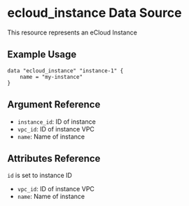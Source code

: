 # ecloud_instance Data Source

This resource represents an eCloud Instance

## Example Usage

```hcl
data "ecloud_instance" "instance-1" {
    name = "my-instance"
}
```

## Argument Reference

- `instance_id`: ID of instance
- `vpc_id`: ID of instance VPC
- `name`: Name of instance

## Attributes Reference

`id` is set to instance ID

- `vpc_id`: ID of instance VPC
- `name`: Name of instance